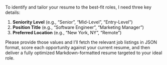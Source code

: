 To identify and tailor your resume to the best-fit roles, I need three key details:

1. **Seniority Level** (e.g., “Senior”, “Mid-Level”, “Entry-Level”)  
2. **Position Title** (e.g., “Software Engineer”, “Marketing Manager”)  
3. **Preferred Location** (e.g., “New York, NY”, “Remote”)

Please provide those values and I’ll fetch the relevant job listings in JSON format, score each opportunity against your current resume, and then deliver a fully optimized Markdown-formatted resume targeted to your ideal role.